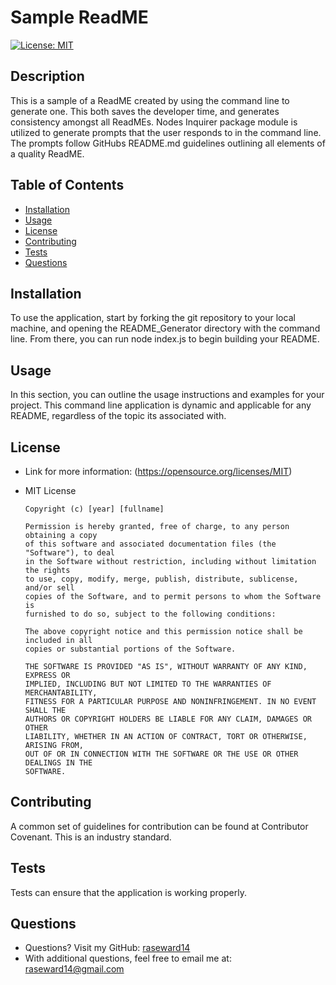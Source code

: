 
# Sample ReadME
[![License: MIT](https://img.shields.io/badge/License-MIT-yellow.svg)](https://opensource.org/licenses/MIT)

## Description
This is a sample of a ReadME created by using the command line to generate one. This both saves the developer time, and generates consistency amongst all ReadMEs. Nodes Inquirer package module is utilized to generate prompts that the user responds to in the command line. The prompts follow GitHubs README.md guidelines outlining all elements of a quality ReadME.

## Table of Contents
* [Installation](#installation)
* [Usage](#usage)
* [License](#usage)
* [Contributing](#contributing)
* [Tests](#tests)
* [Questions](#questions)

## Installation
To use the application, start by forking the git repository to your local machine, and opening the README_Generator directory with the command line. From there, you can run node index.js to begin building your README.

## Usage
In this section, you can outline the usage instructions and examples for your project. This command line application is dynamic and applicable for any README, regardless of the topic its associated with.

## License
* Link for more information: (https://opensource.org/licenses/MIT)
* MIT License

      Copyright (c) [year] [fullname]
      
      Permission is hereby granted, free of charge, to any person obtaining a copy
      of this software and associated documentation files (the "Software"), to deal
      in the Software without restriction, including without limitation the rights
      to use, copy, modify, merge, publish, distribute, sublicense, and/or sell
      copies of the Software, and to permit persons to whom the Software is
      furnished to do so, subject to the following conditions:
      
      The above copyright notice and this permission notice shall be included in all
      copies or substantial portions of the Software.
      
      THE SOFTWARE IS PROVIDED "AS IS", WITHOUT WARRANTY OF ANY KIND, EXPRESS OR
      IMPLIED, INCLUDING BUT NOT LIMITED TO THE WARRANTIES OF MERCHANTABILITY,
      FITNESS FOR A PARTICULAR PURPOSE AND NONINFRINGEMENT. IN NO EVENT SHALL THE
      AUTHORS OR COPYRIGHT HOLDERS BE LIABLE FOR ANY CLAIM, DAMAGES OR OTHER
      LIABILITY, WHETHER IN AN ACTION OF CONTRACT, TORT OR OTHERWISE, ARISING FROM,
      OUT OF OR IN CONNECTION WITH THE SOFTWARE OR THE USE OR OTHER DEALINGS IN THE
      SOFTWARE.

## Contributing
A common set of guidelines for contribution can be found at Contributor Covenant. This is an industry standard.

## Tests
Tests can ensure that the application is working properly.

## Questions
* Questions? Visit my GitHub: [raseward14](https://github.com/raseward14) 
* With additional questions, feel free to email me at: raseward14@gmail.com

